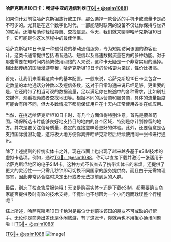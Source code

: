 **哈萨克斯坦10日卡：畅游中亚的通信利器[[TG💪+ @esim1088](https://t.me/s/esim1088)]**

如果你计划前往哈萨克斯坦旅行或工作，那么选择一款合适的手机卡或流量卡是必不可少的。尤其是在这个数字化时代，一部能随时联网的设备不仅让你保持与世界的联系，还能帮助你轻松导航、查找信息。今天，我们就来聊聊哈萨克斯坦10日卡，它可能是你这次旅程中的最佳伴侣。

哈萨克斯坦10日卡是一种预付费的移动通信服务，专为短期访问该国的游客设计。这类卡通常提供包括语音通话、短信以及高速数据流量在内的多种功能。对于那些需要在短时间内频繁使用网络的人来说，这种卡无疑是一个非常实用的选择。相比起传统的国际漫游套餐，哈萨克斯坦10日卡的价格更为亲民，性价比极高。

首先，让我们来看看这款卡的基本配置。一般来说，哈萨克斯坦10日卡会包含一定数量的本地通话分钟数以及短信条数，这对于日常沟通来说已经足够。更重要的是，它还附带了相当可观的数据流量，足以满足你在旅途中的各种需求，比如刷社交媒体、观看视频或者查找地图等。根据不同的运营商和服务商，具体的流量额度可能会有所不同，但大多数情况下都能保证用户在十天内正常使用各类在线应用。

当然，在挑选哈萨克斯坦10日卡时，有几个方面值得特别注意。首先是覆盖范围。确保所选卡片能够良好地支持目的地内的各个区域，特别是你计划停留的地方。其次是要关注信号质量，稳定的连接意味着更好的体验。此外，还要留意是否支持国际漫游功能，这将极大地方便你离开哈萨克斯坦后继续使用同一张卡进行通讯。

除了上述提到的传统实体卡之外，现在市面上也出现了越来越多基于eSIM技术的虚拟卡选项。例如，通过[TG💪+ @esim1088](https://t.me/s/esim1088)，你可以直接下载并激活一张适用于哈萨克斯坦地区的电子SIM卡。这种方式不仅省去了携带实体卡的麻烦，还提供了更大的灵活性——只需几秒钟即可切换不同国家的服务提供商。而且由于无需物理邮寄，因此非常适合临时决定出行或者无法提前到达的人群。

最后，别忘了检查售后服务哦！无论是购买实体卡还是下载eSIM，都需要确认商家能否提供及时有效的技术支持。毕竟谁也不想因为一个小问题而耽误整个行程呢？

综上所述，哈萨克斯坦10日卡绝对是每位计划前往该国的朋友不可或缺的好帮手。无论你是商务出差还是休闲旅游，有了这张卡，你就再也不用担心通讯问题啦！[[TG💪+ @esim1088](https://t.me/s/esim1088)] 

[[TG💪+ @esim1088](https://t.me/s/esim1088) ![Image](https://i.postimg.cc/4NQfJmqS/Snipaste-2025-05-13-00-14-12.png)]